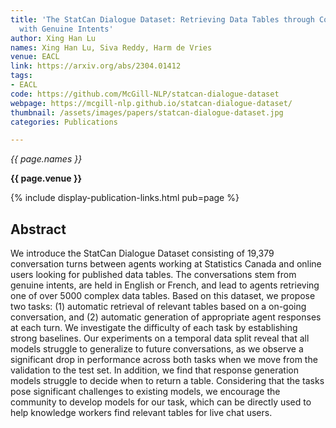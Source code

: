 ```yaml
---
title: 'The StatCan Dialogue Dataset: Retrieving Data Tables through Conversations
  with Genuine Intents'
author: Xing Han Lu
names: Xing Han Lu, Siva Reddy, Harm de Vries
venue: EACL
link: https://arxiv.org/abs/2304.01412
tags:
- EACL
code: https://github.com/McGill-NLP/statcan-dialogue-dataset
webpage: https://mcgill-nlp.github.io/statcan-dialogue-dataset/
thumbnail: /assets/images/papers/statcan-dialogue-dataset.jpg
categories: Publications

---
```


*{{ page.names }}*

**{{ page.venue }}**

{% include display-publication-links.html pub=page %}

## Abstract

We introduce the StatCan Dialogue Dataset consisting of 19,379 conversation turns between agents working at Statistics Canada and online users looking for published data tables. The conversations stem from genuine intents, are held in English or French, and lead to agents retrieving one of over 5000 complex data tables. Based on this dataset, we propose two tasks: (1) automatic retrieval of relevant tables based on a on-going conversation, and (2) automatic generation of appropriate agent responses at each turn. We investigate the difficulty of each task by establishing strong baselines. Our experiments on a temporal data split reveal that all models struggle to generalize to future conversations, as we observe a significant drop in performance across both tasks when we move from the validation to the test set. In addition, we find that response generation models struggle to decide when to return a table. Considering that the tasks pose significant challenges to existing models, we encourage the community to develop models for our task, which can be directly used to help knowledge workers find relevant tables for live chat users.